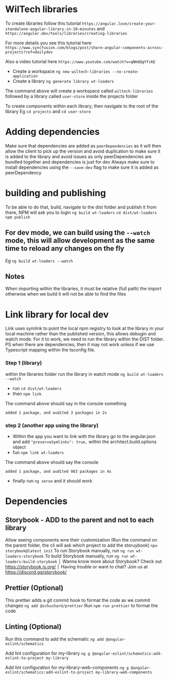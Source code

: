 # WilTech libraries


To create libraries follow this tutorial
`https://angular.love/create-your-standalone-angular-library-in-10-minutes` and 
`https://angular.dev/tools/libraries/creating-libraries`

For more details you see this tutorial here `https://www.syncfusion.com/blogs/post/share-angular-components-across-projects?ref=dailydev`

Also a video tutorial here `https://www.youtube.com/watch?v=qNHdQqYfcKE`


* Create a workspace `ng new wiltech-libraries --no-create-application`
* Create a library `ng generate library wt-loaders`

The command above will create a workspace called `wiltech-libraries` followed by a library called `user-store` inside the projects folder

To create components within each library, then navigate to the root of the library Eg `cd projects` and `cd user-store`

# Adding dependencies
Make sure that dependencies are added as `peerDependencies` as it will then allow the client to pick up the version and avoid duplication 
to make sure it is added to the library and avoid issues as only peerDependencies are bundled together and dependencies is just for dev
Always make sure to install dependencies using the `--save-dev` flag to make sure it is added as peerDependency

# building and publishing
To be able to do that, build, navigate to the dist folder and publish it from there, NPM will ask you to login
`ng build wt-loaders`
`cd dist/wt-loaders` 
`npm publish`


## For dev mode, we can build using the `--watch` mode, this will allow development as the same time to reload any changes on the fly 
Eg `ng build wt-loaders --watch`

## Notes
When importing within the libraries, it must be relative (full path) the import otherwise when we build it will not be able to find the files

# Link library for local dev
Link uses symlink to point the local npm registry to look at the library in your local machine rather than the published version, this allows debugin and watch mode.
For it to work, we need to run the library within the DIST folder.
PS when there are dependencies, then it may not work  unless if we use Typescript mapping within the tsconfig file.

### Step 1 (library)
within the libraries folder run the library in watch mode `ng build wt-loaders --watch`
* run `cd dist/wt-loaders`
* then `npm link`

The command above should say in the console something 
```angular2html
added 1 package, and audited 3 packages in 2s
```

### step 2 (another app using the library)
* Within the app you want to link with the library
go to the angular.json and add `"preserveSymlinks": true,` within the architect.build.options object
* fun `npm link wt-loaders`

The command above should say the console
```angular2html
added 1 package, and audited 983 packages in 4s
```
* finally run `ng serve` and it should work


# Dependencies
## Storybook - ADD to the parent and not to each library
Allow seeing components wne their customization (Run the command on the parent folder, the cli will ask which project to add the storuybook)
`npx storybook@latest init`
To run Storybook manually, run `ng run wt-loaders:storybook`
To build Storybook manually, run `ng run wt-loaders:build-storybook`
                                                                                 │
   Wanna know more about Storybook? Check out https://storybook.js.org/          │
   Having trouble or want to chat? Join us at https://discord.gg/storybook/

## Prettier (Optional)
This prettier adds a git commit hook to format the code as we commit changes
`ng add @schuchard/prettier`
Run `npm run prettier` to format the code 

## Linting (Optional)
 Run this command to add the schematic
`ng add @angular-eslint/schematics`

 Add lint configuration for my-library
`ng g @angular-eslint/schematics:add-eslint-to-project my-library`

 Add lint configuration for my-library-web-components
`ng g @angular-eslint/schematics:add-eslint-to-project my-library-web-components`
